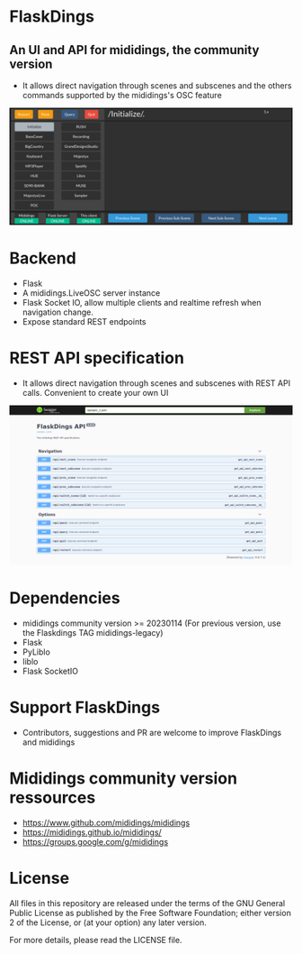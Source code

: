 # FlaskDings
## An UI and API for mididings, the community version
* It allows direct navigation through scenes and subscenes and the others commands supported by the mididings's OSC feature
<img src="/assets/flaskdings-20240226.png" />

# Backend
* Flask
* A mididings.LiveOSC server instance
* Flask Socket IO, allow multiple clients and realtime refresh when navigation change.
* Expose standard REST endpoints

# REST API specification
* It allows direct navigation through scenes and subscenes with REST API calls. Convenient to create your own UI
<img src="/assets/restapi.png" />

# Dependencies
* mididings community version >= 20230114 (For previous version, use the Flaskdings TAG mididings-legacy)
* Flask
* PyLiblo
* liblo
* Flask SocketIO


# Support FlaskDings
* Contributors, suggestions and PR are welcome to improve FlaskDings and mididings

# Mididings community version ressources
* https://www.github.com/mididings/mididings
* https://mididings.github.io/mididings/
* https://groups.google.com/g/mididings

# License
All files in this repository are released under the terms of the GNU
General Public License as published by the Free Software Foundation;
either version 2 of the License, or (at your option) any later version.

For more details, please read the LICENSE file.